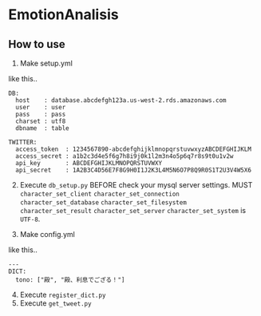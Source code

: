 # EmotionAnalisis

## How to use

1. Make setup.yml

like this..

    DB:
      host    : database.abcdefgh123a.us-west-2.rds.amazonaws.com
      user    : user
      pass    : pass
      charset : utf8
      dbname  : table
    
    TWITTER:
      access_token  : 1234567890-abcdefghijklmnopqrstuvwxyzABCDEFGHIJKLM
      access_secret : a1b2c3d4e5f6g7h8i9j0k1l2m3n4o5p6q7r8s9t0u1v2w
      api_key       : ABCDEFGHIJKLMNOPQRSTUVWXY
      api_secret    : 1A2B3C4D56E7F8G9H0I1J2K3L4M5N6O7P8Q9R0S1T2U3V4W5X6

2. Execute `db_setup.py`
BEFORE check your mysql server settings. MUST `character_set_client` `character_set_connection` `character_set_database` `character_set_filesystem` `character_set_result` `character_set_server` `character_set_system` is `UTF-8`.

3. Make config.yml

like this..

    ---
    DICT:
      tono: ["殿", "殿、利息でござる！"]

4. Execute `register_dict.py`
5. Execute `get_tweet.py`



